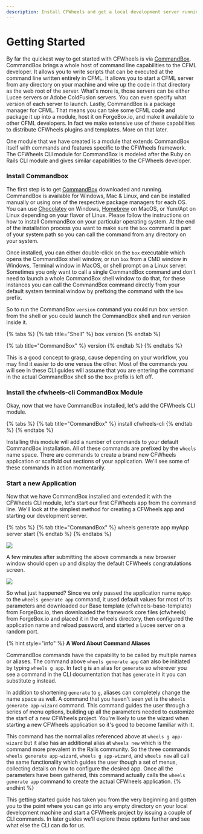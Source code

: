 ```yaml
---
description: Install CFWheels and get a local development server running
---
```


# Getting Started

By far the quickest way to get started with CFWheels is via [CommandBox](https://www.ortussolutions.com/products/commandbox). CommandBox brings a whole host of command line capabilities to the CFML developer. It allows you to write scripts that can be executed at the command line written entirely in CFML. It allows you to start a CFML server from any directory on your machine and wire up the code in that directory as the web root of the server. What's more is, those servers can be either Lucee servers or Adobe ColdFusion servers. You can even specify what version of each server to launch. Lastly, CommandBox is a package manager for CFML. That means you can take some CFML code and package it up into a module, host it on ForgeBox.io, and make it available to other CFML developers. In fact we make extensive use of these capabilities to distribute CFWheels plugins and templates. More on that later.

One module that we have created is a module that extends CommandBox itself with commands and features specific to the CFWheels framework. The CFWheels CLI module for CommandBox is modeled after the Ruby on Rails CLI module and gives similar capabilities to the CFWheels developer.

### Install Commandbox

The first step is to get [CommandBox](https://www.ortussolutions.com/products/commandbox) downloaded and running. CommandBox is available for Windows, Mac & Linux, and can be installed manually or using one of the respective package managers for each OS. You can use [Chocolatey](https://chocolatey.org) on Windows, [Homebrew](https://brew.sh) on MacOS, or Yum/Apt on Linux depending on your flavor of Linux. Please follow the instructions on how to install CommandBox on your particular operating system. At the end of the installation process you want to make sure the `box` command is part of your system path so you can call the command from any directory on your system.

Once installed, you can either double-click on the `box` executable which opens the CommandBox shell window, or run `box` from a CMD window in Windows, Terminal window in MacOS, or shell prompt on a Linux server. Sometimes you only want to call a single CommandBox command and don't need to launch a whole CommandBox shell window to do that, for these instances you can call the CommandBox command directly from your default system terminal window by prefixing the command with the `box` prefix.

So to run the CommandBox `version` command you could run box version from the shell or you could launch the CommandBox shell and run version inside it.

{% tabs %}
{% tab title="Shell" %}
box version
{% endtab %}

{% tab title="CommandBox" %}
version
{% endtab %}
{% endtabs %}

This is a good concept to grasp, cause depending on your workflow, you may find it easier to do one versus the other. Most of the commands you will see in these CLI guides will assume that you are entering the command in the actual CommandBox shell so the `box` prefix is left off.

### Install the cfwheels-cli CommandBox Module

Okay, now that we have CommandBox installed, let's add the CFWheels CLI module.

{% tabs %}
{% tab title="CommandBox" %}
install cfwheels-cli
{% endtab %}
{% endtabs %}

Installing this module will add a number of commands to your default CommandBox installation. All of these commands are prefixed by the `wheels` name space. There are commands to create a brand new CFWheels application or scaffold out sections of your application. We'll see some of these commands in action momentarily.

### Start a new Application

Now that we have CommandBox installed and extended it with the CFWheels CLI module, let's start our first CFWheels app from the command line. We'll look at the simplest method for creating a CFWheels app and starting our development server.

{% tabs %}
{% tab title="CommandBox" %}
wheels generate app myApp\
server start
{% endtab %}
{% endtabs %}

![](.gitbook/assets/73279f3-wheels\_generate\_app\_larger.gif)

A few minutes after submitting the above commands a new browser window should open up and display the default CFWheels congratulations screen.

![](.gitbook/assets/76e1179-Screen\_Shot\_2022-02-08\_at\_9.12.06\_AM.png)

So what just happened? Since we only passed the application name `myApp` to the `wheels generate app` command, it used default values for most of its parameters and downloaded our Base template (cfwheels-base-template) from ForgeBox.io, then downloaded the framework core files (cfwheels) from ForgeBox.io and placed it in the wheels directory, then configured the application name and reload password, and started a Lucee server on a random port.

{% hint style="info" %}
**A Word About Command Aliases**

CommandBox commands have the capability to be called by multiple names or aliases. The command above `wheels generate app` can also be initiated by typing `wheels g app`. In fact `g` is an alias for `generate` so wherever you see a command in the CLI documentation that has `generate` in it you can substitute `g` instead. 

In addition to shortening `generate` to `g`, aliases can completely change the name space as well. A command that you haven't seen yet is the `wheels generate app-wizard` command. This command guides the user through a series of menu options, building up all the parameters needed to customize the start of a new CFWheels project. You're likely to use the wizard when starting a new CFWheels application so it's good to become familiar with it. 

This command has the normal alias referenced above at `wheels g app-wizard` but it also has an additional alias at `wheels new` which is the command more prevalent in the Rails community. So the three commands `wheels generate app-wizard`, `wheels g app-wizard`, and `wheels new` all call the same functionality which guides the user though a set of menus, collecting details on how to configure the desired app. Once all the parameters have been gathered, this command actually calls the `wheels generate app` command to create the actual CFWheels application.
{% endhint %}

This getting started guide has taken you from the very beginning and gotten you to the point where you can go into any empty directory on your local development machine and start a CFWheels project by issuing a couple of CLI commands. In later guides we'll explore these options further and see what else the CLI can do for us.

